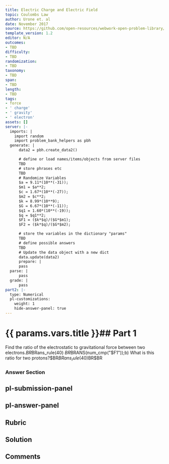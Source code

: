 ```yaml
---
title: Electric Charge and Electric Field
topic: Coulombs Law
author: Urone et. al
date: November 2017
source: https://github.com/open-resources/webwork-open-problem-library/tree/master/Contrib/BrockPhysics/College_Physics_Urone/18.Electric_Field/18-03.Coulombs_Law/NU_U17_18_03_012.pg
template_version: 1.2
editor: N/A
outcomes:
- TBD
difficulty:
- TBD
randomization:
- TBD
taxonomy:
- TBD
span:
- TBD
length:
- TBD
tags:
- force
- ' charge'
- ' gravity'
- ' electron'
assets: []
server: |-
  imports: |
    import random
    import problem_bank_helpers as pbh
  generate: |
      data2 = pbh.create_data2()

      # define or load names/items/objects from server files
      TBD
      # store phrases etc
      TBD
      # Randomize Variables
      $a = 9.11*(10**(-31));
      $m1 = $a**2;
      $c = 1.67*(10**(-27));
      $m2 = $c**2;
      $k = 8.99*(10**9);
      $G = 6.67*(10**(-11));
      $q1 = 1.60*(10**(-19));
      $q = $q1**2;
      $F1 = ($k*$q)/($G*$m1);
      $F2 = ($k*$q)/($G*$m2);

      # store the variables in the dictionary "params"
      TBD
      # define possible answers
      TBD
      # Update the data object with a new dict
      data.update(data2)
      prepare: |
      pass
  parse: |
      pass
  grade: |
      pass
part2: |-
  type: Numerical
  pl-customizations:
    weight: 1
    hide-answer-panel: true
---
```


# {{ params.vars.title }}## Part 1 
Find the ratio of the electrostatic to gravitational force between two electrons.$BR$BRans_rule(40) $BR$BRANS(num_cmp("$F1"));b) What is this ratio for two protons?$BR$BRans_rule(40)$BR$BR 


### Answer Section 


## pl-submission-panel 


## pl-answer-panel 


## Rubric 


## Solution 


## Comments 


